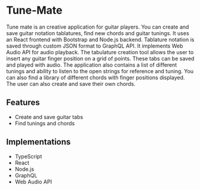 # Tune-Mate

Tune mate is an creative application for guitar players. You can create and save guitar notation tablatures, find new chords and guitar tunings.
It uses an React frontend with Bootstrap and Node.js backend. Tablature notation is saved through custom JSON format to GraphQL API. It implements Web Audio API for 
audio playback. The tabulature creation tool allows the user to insert any guitar finger position on a grid of points. These tabs can be saved and played with audio.
The application also contains a list of different tunings and ability to listen to the open strings for reference and tuning.
You can also find a library of different chords with finger positions displayed. The user can also create and save their own chords. 

## Features
* Create and save guitar tabs 
* Find tunings and chords

## Implementations 
* TypeScript
* React
* Node.js
* GraphQL
* Web Audio API

